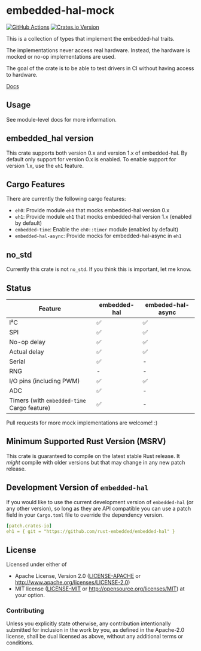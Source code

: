 # embedded-hal-mock

[![GitHub Actions][github-actions-badge]][github-actions]
[![Crates.io Version][version-badge]][crates-io]

This is a collection of types that implement the embedded-hal traits.

The implementations never access real hardware. Instead, the hardware is mocked
or no-op implementations are used.

The goal of the crate is to be able to test drivers in CI without having access
to hardware.

[Docs](https://docs.rs/embedded-hal-mock/)

## Usage

See module-level docs for more information.

## embedded_hal version

This crate supports both version 0.x and version 1.x of embedded-hal.  By default only support
for version 0.x is enabled.  To enable support for version 1.x, use the `eh1` feature.

## Cargo Features

There are currently the following cargo features:

- `eh0`: Provide module `eh0` that mocks embedded-hal version 0.x
- `eh1`: Provide module `eh1` that mocks embedded-hal version 1.x (enabled by default)
- `embedded-time`: Enable the `eh0::timer` module (enabled by default)
- `embedded-hal-async`: Provide mocks for embedded-hal-async in `eh1`

## no\_std

Currently this crate is not `no_std`. If you think this is important, let
me know.

## Status

| Feature                                     | embedded-hal | embeded-hal-async |
|---------------------------------------------|--------------|-------------------|
| I²C                                         | ✅           | ✅               |
| SPI                                         | ✅           | ✅               |
| No-op delay                                 | ✅           | ✅               |
| Actual delay                                | ✅           | ✅               |
| Serial                                      | ✅           | -                |
| RNG                                         | -            | -                |
| I/O pins (including PWM)                    | ✅           | ✅               |
| ADC                                         | ✅           | -                |
| Timers (with `embedded-time` Cargo feature) | ✅           | -                |

Pull requests for more mock implementations are welcome! :)

## Minimum Supported Rust Version (MSRV)

This crate is guaranteed to compile on the latest stable Rust release. It
*might* compile with older versions but that may change in any new patch
release.

## Development Version of `embedded-hal`

If you would like to use the current development version of `embedded-hal` (or any other version),
so long as they are API compatible you can use a patch field in your `Cargo.toml` file to override
the dependency version.

```yaml
[patch.crates-io]
eh1 = { git = "https://github.com/rust-embedded/embedded-hal" }
```

## License

Licensed under either of

 * Apache License, Version 2.0 ([LICENSE-APACHE](LICENSE-APACHE) or
   http://www.apache.org/licenses/LICENSE-2.0)
 * MIT license ([LICENSE-MIT](LICENSE-MIT) or
   http://opensource.org/licenses/MIT) at your option.

### Contributing

Unless you explicitly state otherwise, any contribution intentionally submitted
for inclusion in the work by you, as defined in the Apache-2.0 license, shall
be dual licensed as above, without any additional terms or conditions.

<!-- Badges -->
[github-actions]: https://github.com/dbrgn/embedded-hal-mock/actions/workflows/ci.yml
[github-actions-badge]: https://github.com/dbrgn/embedded-hal-mock/actions/workflows/ci.yml/badge.svg
[crates-io]: https://crates.io/crates/embedded-hal-mock
[version-badge]: https://img.shields.io/crates/v/embedded-hal-mock.svg
